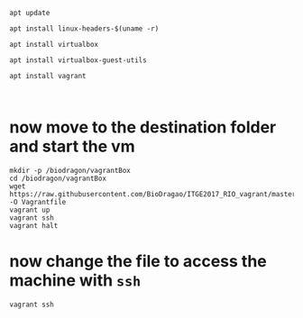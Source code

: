 
```
apt update

apt install linux-headers-$(uname -r)

apt install virtualbox

apt install virtualbox-guest-utils

apt install vagrant 



```

# now move to the destination folder and start the vm 

```
mkdir -p /biodragon/vagrantBox
cd /biodragon/vagrantBox
wget https://raw.githubusercontent.com/BioDragao/ITGE2017_RIO_vagrant/master/Vagrantfile_v100 -O Vagrantfile
vagrant up
vagrant ssh
vagrant halt
```

# now change the file to access the machine with `ssh`

```
vagrant ssh
```
